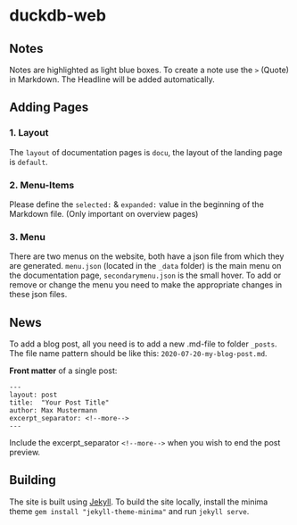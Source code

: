 # duckdb-web

## Notes
Notes are highlighted as light blue boxes. To create a note use the `>` (Quote) in Markdown.
The Headline will be added automatically.

## Adding Pages

### 1. Layout
The `layout` of documentation pages is `docu`, the layout of the landing page is `default`. 

### 2. Menu-Items
Please define the `selected:` & `expanded:` value in the beginning of the Markdown file. (Only important on overview pages)

### 3. Menu
There are two menus on the website, both have a json file from which they are generated. `menu.json` (located in the `_data` folder) is the main menu on the documentation page, `secondarymenu.json` is the small hover. To add or remove or change the menu you need to make the appropriate changes in these json files. 

## News

To add a blog post, all you need is to add a new .md-file to folder `_posts`. 
The file name pattern should be like this: `2020-07-20-my-blog-post.md`. 

**Front matter** of a single post: 

	---
	layout: post  
	title:  "Your Post Title"  
	author: Max Mustermann  
	excerpt_separator: <!--more-->
	---
	
Include the excerpt_separator `<!--more-->` when you wish to end the post preview.

## Building
The site is built using [Jekyll](https://jekyllrb.com/). To build the site locally, install the minima theme `gem install "jekyll-theme-minima"` and
run `jekyll serve`.
